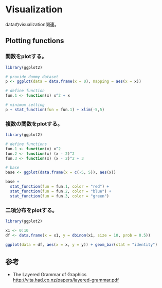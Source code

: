 # Visualization

dataのvisualization関連。

## Plotting functions

### 関数をplotする。

```R
library(ggplot2)

# provide dummy dataset
p <- ggplot(data = data.frame(x = 0), mapping = aes(x = x))

# define function
fun.1 <- function(x) x^2 + x

# minimum setting
p + stat_function(fun = fun.1) + xlim(-5,5)
```

### 複数の関数をplotする。

```R
library(ggplot2)

# define functions
fun.1 <- function(x) x^2
fun.2 <- function(x) (x - 2)^2
fun.3 <- function(x) (x - 2)^2 + 3

# base
base <- ggplot(data.frame(x = c(-5, 5)), aes(x))

base + 
  stat_function(fun = fun.1, color = "red") + 
  stat_function(fun = fun.2, color = "blue") + 
  stat_function(fun = fun.3, color = "green")
```

### 二項分布をplotする。

```R
library(ggplot2)

x1 <- 0:10
df <- data.frame(x = x1, y = dbinom(x1, size = 10, prob = 0.5))

ggplot(data = df, aes(x = x, y = y)) + geom_bar(stat = "identity")
```


## 参考

* The Layered Grammar of Graphics  
  http://vita.had.co.nz/papers/layered-grammar.pdf
